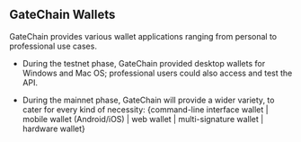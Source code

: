 ## GateChain Wallets

<!--GateChain provides various wallet applications for individual, professional and enterprise users. At testnet phase, GateChain provides desktop wallets for Windows and Mac OS; professional users can also access and test using API. At mainnet phase, GateChain will provide command line wallet, mobile wallet for Android and iOS, Web wallet, multi-signature wallet, and hardware wallet, among other tools to cater to  individual and enterprise users.-->

GateChain provides various wallet applications ranging from personal to professional use cases.

* During the testnet phase, GateChain provided desktop wallets for Windows and Mac OS; professional users could also access and test the API.

* During the mainnet phase, GateChain will provide a wider variety, to cater for every kind of necessity: {command-line interface wallet | mobile wallet (Android/iOS) | web wallet | multi-signature wallet | hardware wallet}

